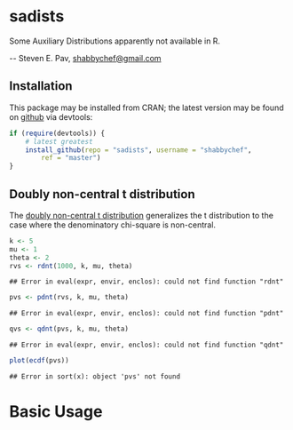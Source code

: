

# sadists

Some Auxiliary Distributions apparently not available in R.

-- Steven E. Pav, shabbychef@gmail.com

## Installation

This package may be installed from CRAN; the latest version may be
found on [github](https://www.github.com/shabbychef/sadists "sadists")
via devtools:


```r
if (require(devtools)) {
    # latest greatest
    install_github(repo = "sadists", username = "shabbychef", 
        ref = "master")
}
```

## Doubly non-central t distribution

The [doubly non-central t distribution](https://en.wikipedia.org/wiki/Doubly_noncentral_t-distribution)
generalizes the t distribution to the case where the denominatory
chi-square is non-central.


```r
k <- 5
mu <- 1
theta <- 2
rvs <- rdnt(1000, k, mu, theta)
```

```
## Error in eval(expr, envir, enclos): could not find function "rdnt"
```

```r
pvs <- pdnt(rvs, k, mu, theta)
```

```
## Error in eval(expr, envir, enclos): could not find function "pdnt"
```

```r
qvs <- qdnt(pvs, k, mu, theta)
```

```
## Error in eval(expr, envir, enclos): could not find function "qdnt"
```

```r
plot(ecdf(pvs))
```

```
## Error in sort(x): object 'pvs' not found
```




# Basic Usage

